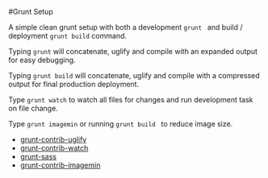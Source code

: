 #Grunt Setup

A simple clean grunt setup with both a development ```grunt ``` and build / deployment ``` grunt build ``` command.

Typing ``` grunt ``` will concatenate, uglify and compile with an expanded output for easy debugging.

Typing ``` grunt build ``` will concatenate, uglify and compile with a compressed output for final production deployment.

Type ``` grunt watch ``` to watch all files for changes and run development task on file change.

Type ``` grunt imagemin ``` or running ```grunt build ``` to reduce image size.


* [grunt-contrib-uglify]
* [grunt-contrib-watch]
* [grunt-sass]
* [grunt-contrib-imagemin]


[grunt-contrib-uglify]: <https://www.npmjs.com/package/grunt-contrib-uglify>

[grunt-contrib-watch]: <https://www.npmjs.com/package/grunt-contrib-watch>

[grunt-sass]: <https://www.npmjs.com/package/grunt-sass>

[grunt-contrib-imagemin]: <https://www.npmjs.com/package/grunt-contrib-imagemin>